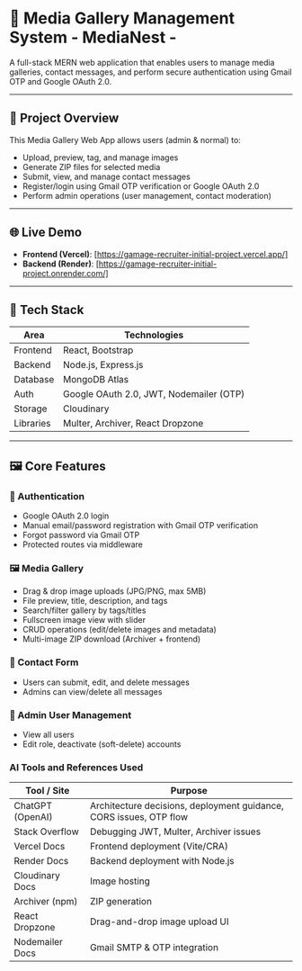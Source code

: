# 🎨 Media Gallery Management System - MediaNest - 

A full-stack MERN web application that enables users to manage media galleries, contact messages, and perform secure authentication using Gmail OTP and Google OAuth 2.0. 

---

## 📌 Project Overview

This Media Gallery Web App allows users (admin & normal) to:

- Upload, preview, tag, and manage images
- Generate ZIP files for selected media
- Submit, view, and manage contact messages
- Register/login using Gmail OTP verification or Google OAuth 2.0
- Perform admin operations (user management, contact moderation)

---

## 🌐 Live Demo

- **Frontend (Vercel)**: [https://gamage-recruiter-initial-project.vercel.app/]
- **Backend (Render)**: [https://gamage-recruiter-initial-project.onrender.com/]

---

## 🧰 Tech Stack

| Area       | Technologies |
|------------|--------------|
| Frontend   | React, Bootstrap |
| Backend    | Node.js, Express.js |
| Database   | MongoDB Atlas |
| Auth       | Google OAuth 2.0, JWT, Nodemailer (OTP) |
| Storage    | Cloudinary|
| Libraries  | Multer, Archiver, React Dropzone |

---

## 🖼 Core Features

### 🔐 Authentication
- Google OAuth 2.0 login
- Manual email/password registration with Gmail OTP verification
- Forgot password via Gmail OTP
- Protected routes via middleware

### 🖼 Media Gallery
- Drag & drop image uploads (JPG/PNG, max 5MB)
- File preview, title, description, and tags
- Search/filter gallery by tags/titles
- Fullscreen image view with slider
- CRUD operations (edit/delete images and metadata)
- Multi-image ZIP download (Archiver + frontend)

### 💬 Contact Form
- Users can submit, edit, and delete messages
- Admins can view/delete all messages

### 👥 Admin User Management
- View all users
- Edit role, deactivate (soft-delete) accounts

### AI Tools and References Used

| Tool / Site                  | Purpose |
|-----------------------------|---------|
| ChatGPT (OpenAI)            | Architecture decisions, deployment guidance, CORS issues, OTP flow |
| Stack Overflow              | Debugging JWT, Multer, Archiver issues |
| Vercel Docs                 | Frontend deployment (Vite/CRA) |
| Render Docs                 | Backend deployment with Node.js |
| Cloudinary Docs             | Image hosting |
| Archiver (npm)              | ZIP generation |
| React Dropzone              | Drag-and-drop image upload UI |
| Nodemailer Docs             | Gmail SMTP & OTP integration |
